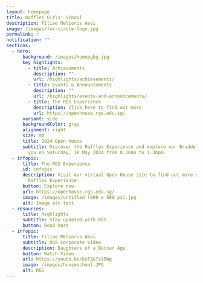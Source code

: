 ```yaml
---
layout: homepage
title: Raffles Girls' School
description: Filiae Melioris Aevi
image: /images/for-circle-logo.jpg
permalink: /
notification: ""
sections:
  - hero:
      background: /images/homepgbg.jpg
      key_highlights:
        - title: Achievements
          description: ""
          url: /highlights/achievements/
        - title: Events & Announcements
          description: ""
          url: /highlights/events-and-announcements/
        - title: The RGS Experience
          description: Click here to find out more
          url: https://openhouse.rgs.edu.sg/
      variant: side
      backgroundColor: gray
      alignment: right
      size: md
      title: 2024 Open House
      subtitle: Discover the Raffles Experience and explore our Braddell campus! See
        you on Saturday, 18 May 2024 from 8.30am to 1.30pm.
  - infopic:
      title: The RGS Experience
      id: infopic
      description: Visit our virtual Open House site to find out more about the
        Raffles Experience
      button: Explore now
      url: https://openhouse.rgs.edu.sg/
      image: /images/untitled (800 x 500 px).jpg
      alt: Image alt text
  - resources:
      title: Highlights
      subtitle: Stay updated with RGS
      button: Read more
  - infopic:
      title: Filiae Melioris Aevi
      subtitle: RGS Corporate Video
      description: Daughters of a Better Age
      button: Watch Video
      url: https://youtu.be/bsFZe7s95Wg
      image: /images/houseschool.JPG
      alt: RGS
---
```

